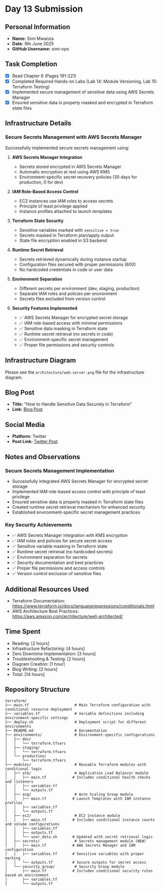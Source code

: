 # Day 13 Submission

## Personal Information
- **Name:** Simi Mwanza
- **Date:** 9th June 2025
- **GitHub Username:** simi-ops

## Task Completion
- [x] Read Chapter 6 (Pages 191-221)
- [x] Completed Required Hands-on Labs (Lab 14: Module Versioning, Lab 15: Terraform Testing)
- [x] Implemented secure management of sensitive data using AWS Secrets Manager
- [x] Ensured sensitive data is properly masked and encrypted in Terraform state files

## Infrastructure Details

### Secure Secrets Management with AWS Secrets Manager

Successfully implemented secure secrets management using:

1. **AWS Secrets Manager Integration**
   - Secrets stored encrypted in AWS Secrets Manager
   - Automatic encryption at rest using AWS KMS
   - Environment-specific secret recovery policies (30 days for production, 0 for dev)

2. **IAM Role-Based Access Control**
   - EC2 instances use IAM roles to access secrets
   - Principle of least privilege applied
   - Instance profiles attached to launch templates

3. **Terraform State Security**
   - Sensitive variables marked with `sensitive = true`
   - Secrets masked in Terraform plan/apply output
   - State file encryption enabled in S3 backend

4. **Runtime Secret Retrieval**
   - Secrets retrieved dynamically during instance startup
   - Configuration files secured with proper permissions (600)
   - No hardcoded credentials in code or user data

5. **Environment Separation**
   - Different secrets per environment (dev, staging, production)
   - Separate IAM roles and policies per environment
   - Secrets files excluded from version control

6. **Security Features Implemented**
   - ✅ AWS Secrets Manager for encrypted secret storage
   - ✅ IAM role-based access with minimal permissions
   - ✅ Sensitive data masking in Terraform state
   - ✅ Runtime secret retrieval (no secrets in code)
   - ✅ Environment-specific secret management
   - ✅ Proper file permissions and security controls


## Infrastructure Diagram
Please see the `architecture/web-server.png` file for the infrastructure diagram.

## Blog Post
- **Title:** "How to Handle Sensitive Data Securely in Terraform"
- **Link:** [Blog Post](https://simiops.hashnode.dev/how-to-handle-sensitive-data-securely-in-terraform)

## Social Media
- **Platform:** Twitter
- **Post Link:** [Twitter Post](https://x.com/simiOps/status/1938574976019230970)

## Notes and Observations

### Secure Secrets Management Implementation
- Successfully integrated AWS Secrets Manager for encrypted secret storage
- Implemented IAM role-based access control with principle of least privilege
- Ensured sensitive data is properly masked in Terraform state files
- Created runtime secret retrieval mechanism for enhanced security
- Established environment-specific secret management practices

### Key Security Achievements
- ✅ AWS Secrets Manager integration with KMS encryption
- ✅ IAM roles and policies for secure secret access
- ✅ Sensitive variable masking in Terraform state
- ✅ Runtime secret retrieval (no hardcoded secrets)
- ✅ Environment separation for secrets
- ✅ Security documentation and best practices
- ✅ Proper file permissions and access controls
- ✅ Version control exclusion of sensitive files


## Additional Resources Used
- Terraform Documentation: https://www.terraform.io/docs/language/expressions/conditionals.html
- AWS Architecture Best Practices: https://aws.amazon.com/architecture/well-architected/

## Time Spent
- Reading: [2 hours]
- Infrastructure Refactoring: [4 hours]
- Zero Downtime Implementation: [3 hours]
- Troubleshooting & Testing: [2 hours]
- Diagram Creation: [1 hour]
- Blog Writing: [2 hours]
- Total: [14 hours]

## Repository Structure
```
terraform/
├── main.tf                     # Main Terraform configuration with conditional resource deployment
├── variables.tf                # Variable definitions including environment-specific settings
├── deploy.sh                   # Deployment script for different environments
├── README.md                   # Documentation
├── environments/               # Environment-specific configurations
│   ├── dev/
│   │   └── terraform.tfvars
│   ├── staging/
│   │   └── terraform.tfvars
│   └── production/
│       └── terraform.tfvars
├── modules/                    # Reusable Terraform modules with conditional logic
│   ├── alb/                    # Application Load Balancer module
│   │   ├── main.tf            # Includes conditional health checks and listeners
│   │   ├── variables.tf
│   │   └── outputs.tf
│   ├── asg/                    # Auto Scaling Group module
│   │   ├── main.tf            # Launch Templates with IAM instance profiles
│   │   ├── variables.tf
│   │   └── outputs.tf
│   ├── ec2/                    # EC2 instance module
│   │   ├── main.tf            # Includes conditional instance counts and volume configurations
│   │   ├── variables.tf
│   │   ├── outputs.tf
│   │   └── user_data.sh       # Updated with secret retrieval logic
│   ├── secrets/                # Secrets management module (NEW)
│   │   ├── main.tf            # AWS Secrets Manager and IAM configuration
│   │   ├── variables.tf       # Sensitive variables with proper marking
│   │   └── outputs.tf         # Secure outputs for secret access
│   └── security_group/         # Security Group module
│       ├── main.tf            # Includes conditional security rules based on environment
│       ├── variables.tf
│       └── outputs.tf
```